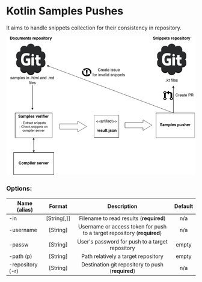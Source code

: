 # Kotlin Samples Pushes

It aims to handle snippets collection for their consistency in repository.

![Architecture](doc/images/SnippetsVerifier.png)


### Options:
  | Name (alias) | Format | Description | Default |
  | ------------- |:-------------:| :-----:|:-------------:|
  |-in | [String[,]] | Filename to read results (**required**)|  n/a |
  |-username| [String] | Username or access token for push to a target repository (**required**) | n/a |
  |-passw | [String] | User's password for push  to a target repository | empty |
  |-path (p) | [String] | Path relatively a target repository | empty |
  |-repository (-r) | [String] | Destination git repository to push (**required**)| n/a |
  